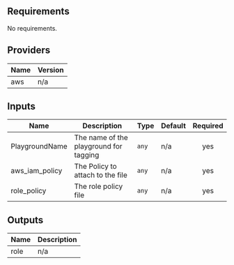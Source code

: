 ## Requirements

No requirements.

## Providers

| Name | Version |
|------|---------|
| aws | n/a |

## Inputs

| Name | Description | Type | Default | Required |
|------|-------------|------|---------|:--------:|
| PlaygroundName | The name of the playground for tagging | `any` | n/a | yes |
| aws\_iam\_policy | The Policy to attach to the file | `any` | n/a | yes |
| role\_policy | The role policy file | `any` | n/a | yes |

## Outputs

| Name | Description |
|------|-------------|
| role | n/a |

